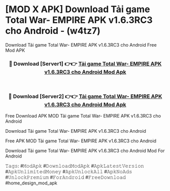 # [MOD X APK] Download Tải game Total War- EMPIRE APK v1.6.3RC3 cho Android - (w4tz7)
Download Tải game Total War- EMPIRE APK v1.6.3RC3 cho Android Free Mod APK

<div align="center">
<h3>🔴 Download [Server1] 👉👉 <a href="https://apk-comot.site?title=Tải_game_Total_War-_EMPIRE_APK_v1.6.3RC3_cho_Android">Tải game Total War- EMPIRE APK v1.6.3RC3 cho Android Mod Apk</a></h3><br>

<h3>🔴 Download [Server2] 👉👉 <a href="https://apk-comot.site?title=Tải_game_Total_War-_EMPIRE_APK_v1.6.3RC3_cho_Android">Tải game Total War- EMPIRE APK v1.6.3RC3 cho Android Mod Apk</a></h3>
</div>


Free Download APK MOD Tải game Total War- EMPIRE APK v1.6.3RC3 cho Android

Download Tải game Total War- EMPIRE APK v1.6.3RC3 cho Android 

Free APK MOD Tải game Total War- EMPIRE APK v1.6.3RC3 cho Android 

Download Tải game Total War- EMPIRE APK v1.6.3RC3 cho Android Mod For Android

𝚃𝚊𝚐𝚜: #𝙼𝚘𝚍𝙰𝚙𝚔 #𝙳𝚘𝚠𝚗𝚕𝚘𝚊𝚍𝙼𝚘𝚍𝙰𝚙𝚔 #𝙰𝚙𝚔𝙻𝚊𝚝𝚎𝚜𝚝𝚅𝚎𝚛𝚜𝚒𝚘𝚗 #𝙰𝚙𝚔𝚄𝚗𝚕𝚒𝚖𝚒𝚝𝚎𝚍𝙼𝚘𝚗𝚎𝚢 #𝙰𝚙𝚔𝚄𝚗𝚕𝚘𝚌𝚔𝙰𝚕𝚕 #𝙰𝚙𝚔𝙽𝚘𝙰𝚍𝚜 #𝚄𝚗𝚕𝚘𝚌𝚔𝙿𝚛𝚎𝚖𝚒𝚞𝚖 #𝙵𝚘𝚛𝙰𝚗𝚍𝚛𝚘𝚒𝚍 #𝙵𝚛𝚎𝚎𝙳𝚘𝚠𝚗𝚕𝚘𝚊𝚍 #home_design_mod_apk